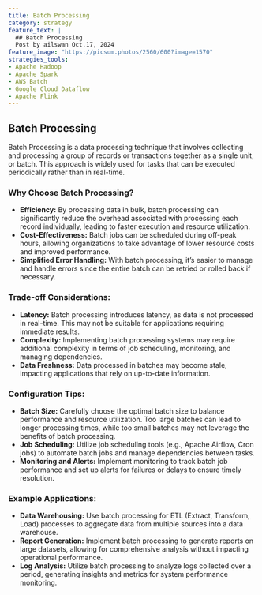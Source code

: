 ```yaml
---
title: Batch Processing
category: strategy
feature_text: |
  ## Batch Processing
  Post by ailswan Oct.17, 2024
feature_image: "https://picsum.photos/2560/600?image=1570"
strategies_tools:
- Apache Hadoop
- Apache Spark
- AWS Batch
- Google Cloud Dataflow
- Apache Flink
---
```

## Batch Processing
Batch Processing is a data processing technique that involves collecting and processing a group of records or transactions together as a single unit, or batch. This approach is widely used for tasks that can be executed periodically rather than in real-time.

### Why Choose Batch Processing?
- **Efficiency:** By processing data in bulk, batch processing can significantly reduce the overhead associated with processing each record individually, leading to faster execution and resource utilization.
- **Cost-Effectiveness:** Batch jobs can be scheduled during off-peak hours, allowing organizations to take advantage of lower resource costs and improved performance.
- **Simplified Error Handling:** With batch processing, it’s easier to manage and handle errors since the entire batch can be retried or rolled back if necessary.

### Trade-off Considerations:
- **Latency:** Batch processing introduces latency, as data is not processed in real-time. This may not be suitable for applications requiring immediate results.
- **Complexity:** Implementing batch processing systems may require additional complexity in terms of job scheduling, monitoring, and managing dependencies.
- **Data Freshness:** Data processed in batches may become stale, impacting applications that rely on up-to-date information.

### Configuration Tips:
- **Batch Size:** Carefully choose the optimal batch size to balance performance and resource utilization. Too large batches can lead to longer processing times, while too small batches may not leverage the benefits of batch processing.
- **Job Scheduling:** Utilize job scheduling tools (e.g., Apache Airflow, Cron jobs) to automate batch jobs and manage dependencies between tasks.
- **Monitoring and Alerts:** Implement monitoring to track batch job performance and set up alerts for failures or delays to ensure timely resolution.

### Example Applications:
- **Data Warehousing:** Use batch processing for ETL (Extract, Transform, Load) processes to aggregate data from multiple sources into a data warehouse.
- **Report Generation:** Implement batch processing to generate reports on large datasets, allowing for comprehensive analysis without impacting operational performance.
- **Log Analysis:** Utilize batch processing to analyze logs collected over a period, generating insights and metrics for system performance monitoring.

